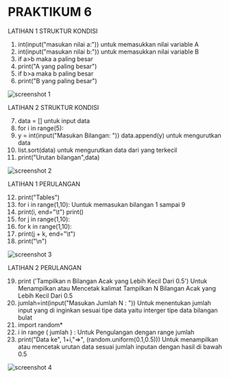 # PRAKTIKUM 6
LATIHAN 1 STRUKTUR KONDISI

1. int(input("masukan nilai a:")) untuk memasukkan nilai variable A
2. int(input("masukan nilai b:")) untuk memasukkan nilai variable B
3. if a>b maka a paling besar
4. print("A yang paling besar")
5. if b>a maka b paling besar
6. print("B yang paling besar")

![screenshot  1](https://user-images.githubusercontent.com/115615983/200621825-02cec71c-df8c-4e5d-b127-8adbab4351e2.png)

LATIHAN 2 STRUKTUR KONDISI

7. data = [] untuk input data
8. for i in range(5):
9. y = int(input("Masukan Bilangan: ")) data.append(y) untuk mengurutkan data
10. list.sort(data) untuk mengurutkan data dari yang terkecil
11. print("Urutan bilangan",data)

![screenshot 2](https://user-images.githubusercontent.com/115615983/200624126-86e6da49-bf6e-4742-822c-67f37423c0de.png)


LATIHAN 1 PERULANGAN

12. print("Tables")
13. for i in range(1,10): Uuntuk memasukan bilangan 1 sampai 9
14. print(i, end="\t") print()
15. for j in range(1,10):
16. for k in range(1,10):
17. print(j + k, end="\t")
18. print("\n")

![screenshot 3](https://user-images.githubusercontent.com/115615983/200624585-6f5d5775-29fb-4329-85ec-7030006207e6.png)

LATIHAN 2 PERULANGAN

19. print ('Tampilkan n Bilangan Acak yang Lebih Kecil Dari 0.5') Untuk Menampilkan atau Mencetak kalimat Tampilkan N Bilangan Acak yang Lebih Kecil Dari 0.5
20. jumlah=int(input("Masukan Jumlah N : ")) Untuk menentukan jumlah input yang di inginkan sesuai tipe data yaitu interger tipe data bilangan bulat
21. import random*
22. i in range ( jumlah ) : Untuk Pengulangan dengan range jumlah
23. print("Data ke", 1+i,"=>", (random.uniform(0.1,0.5))) Untuk menampilkan atau mencetak urutan data sesuai jumlah inputan dengan hasil di bawah 0.5

![screenshot 4](https://user-images.githubusercontent.com/115615983/200625233-920a0710-f49d-4f12-84ef-77fb0361b730.png)

